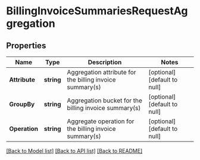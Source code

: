 # BillingInvoiceSummariesRequestAggregation

## Properties
Name | Type | Description | Notes
------------ | ------------- | ------------- | -------------
**Attribute** | **string** | Aggregation attribute for the billing invoice summary(s) | [optional] [default to null]
**GroupBy** | **string** | Aggregation bucket for the billing invoice summary(s) | [optional] [default to null]
**Operation** | **string** | Aggregate operation for the billing invoice summary(s) | [optional] [default to null]

[[Back to Model list]](../README.md#documentation-for-models) [[Back to API list]](../README.md#documentation-for-api-endpoints) [[Back to README]](../README.md)

